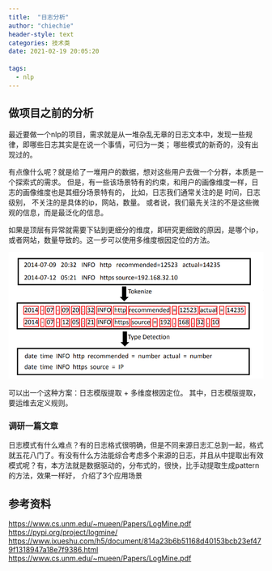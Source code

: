 ```yaml
---
title:  "日志分析"
author: "chiechie"
header-style: text
categories: 技术类
date: 2021-02-19 20:05:20

tags:
  - nlp
---
```



## 做项目之前的分析
最近要做一个nlp的项目，需求就是从一堆杂乱无章的日志文本中，发现一些规律，即哪些日志其实是在说一个事情，可归为一类；
哪些模式的新奇的，没有出现过的。

有点像什么呢？就是给了一堆用户的数据，想对这些用户去做一个分群，本质是一个探索式的需求。
但是，有一些该场景特有的约束，和用户的画像维度一样，日志的画像维度也是其细分场景特有的，
比如，日志我们通常关注的是 时间，日志级别， 不关注的是具体的ip，网站，数量。
或者说，我们最先关注的不是这些微观的信息，而是最泛化的信息。

如果是顶层有异常就需要下钻到更细分的维度，即研究更细致的原因，是哪个ip，或者网站，数量导致的。这一步可以使用多维度根因定位的方法。

![img.png](/images/log_analizer.png)

可以出一个这种方案：日志模版提取 + 多维度根因定位。
其中，日志模版提取，要运维去定义规则。

### 调研一篇文章
日志模式有什么难点？有的日志格式很明确，但是不同来源日志汇总到一起，格式就五花八门了。有没有什么方法能综合考虑多个来源的日志，并且从中提取出有效模式呢？有，本方法就是数据驱动的，分布式的，很快，比手动提取生成pattern的方法，效果一样好，
介绍了3个应用场景



## 参考资料
https://www.cs.unm.edu/~mueen/Papers/LogMine.pdf
https://pypi.org/project/logmine/
https://www.ixueshu.com/h5/document/814a23b6b51168d40153bcb23ef479f1318947a18e7f9386.html
https://www.cs.unm.edu/~mueen/Papers/LogMine.pdf